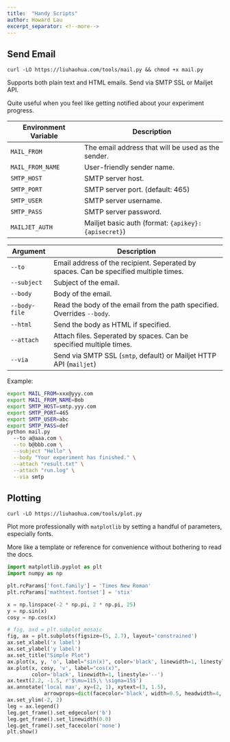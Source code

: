 ```yaml
---
title:  "Handy Scripts"
author: Howard Lau
excerpt_separator: <!--more-->
---
```


## Send Email

`curl -LO https://liuhaohua.com/tools/mail.py && chmod +x mail.py`

Supports both plain text and HTML emails. Send via SMTP SSL or Mailjet API.

Quite useful when you feel like getting notified about your experiment progress.

<!--more-->

|Environment Variable|Description|
|-------------------|-----------|
|`MAIL_FROM`|The email address that will be used as the sender.|
|`MAIL_FROM_NAME`|User-friendly sender name.|
|`SMTP_HOST`|SMTP server host.|
|`SMTP_PORT`|SMTP server port. (default: 465)|
|`SMTP_USER`|SMTP server username.|
|`SMTP_PASS`|SMTP server password.|
|`MAILJET_AUTH`|Mailjet basic auth (format: `{apikey}:{apisecret}`)|

|Argument|Description|
|-------|-----------|
|`--to`|Email address of the recipient. Seperated by spaces. Can be specified multiple times.|
|`--subject`|Subject of the email.|
|`--body`|Body of the email.|
|`--body-file`|Read the body of the email from the path specified. Overrides `--body`.|
|`--html`|Send the body as HTML if specified.|
|`--attach`|Attach files. Seperated by spaces. Can be specified multiple times.|
|`--via`|Send via SMTP SSL (`smtp`, default) or Mailjet HTTP API (`mailjet`)|

Example:

```bash
export MAIL_FROM=xxx@yyy.com
export MAIL_FROM_NAME=Bob
export SMTP_HOST=smtp.yyy.com
export SMTP_PORT=465
export SMTP_USER=abc
export SMTP_PASS=def
python mail.py 
  --to a@aaa.com \
  --to b@bbb.com \
  --subject "Hello" \
  --body "Your experiment has finished." \
  --attach "result.txt" \
  --attach "run.log" \
  --via smtp
```

## Plotting

`curl -LO https://liuhaohua.com/tools/plot.py`

Plot more professionally with `matplotlib` by setting a handful of parameters, especially fonts.

More like a template or reference for convenience without bothering to read the docs.

```python
import matplotlib.pyplot as plt
import numpy as np

plt.rcParams['font.family'] = 'Times New Roman'
plt.rcParams['mathtext.fontset'] = 'stix'

x = np.linspace(-2 * np.pi, 2 * np.pi, 25)
y = np.sin(x)
cosy = np.cos(x)

# fig, axd = plt.subplot_mosaic
fig, ax = plt.subplots(figsize=(5, 2.7), layout='constrained')
ax.set_xlabel('x label')
ax.set_ylabel('y label')
ax.set_title("Simple Plot")
ax.plot(x, y, 'o', label="sin(x)", color='black', linewidth=1, linestyle='--')
ax.plot(x, cosy, 'v', label="cos(x)",
        color='black', linewidth=1, linestyle='--')
ax.text(2.2, -1.5, r'$\mu=115,\ \sigma=15$')
ax.annotate('local max', xy=(2, 1), xytext=(3, 1.5),
            arrowprops=dict(facecolor='black', width=0.5, headwidth=4, shrink=0.05, headlength=4))
ax.set_ylim(-2, 2)
leg = ax.legend()
leg.get_frame().set_edgecolor('b')
leg.get_frame().set_linewidth(0.0)
leg.get_frame().set_facecolor('none')
plt.show()
```